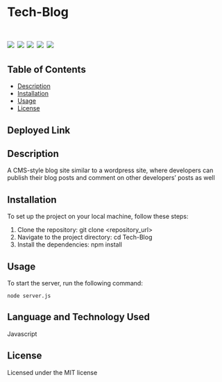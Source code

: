 # Tech-Blog

# ![](https://img.shields.io/badge/SeQuelize-ExpressJs-blue) ![](https://img.shields.io/badge/license-MIT-brightgreen) ![](https://img.shields.io/badge/mysql-ORM-orange) ![](https://img.shields.io/badge/node.js-Routes-red) ![](https://img.shields.io/badge/MVC-Handlebars-red)




## Table of Contents

- [Description](#description)
- [Installation](#installation)
- [Usage](#usage)
- [License](#license)

## Deployed Link



## Description
A CMS-style blog site similar to a wordpress site, where developers can publish their blog posts and comment on other developers’ posts as well

## Installation
To set up the project on your local machine, follow these steps:

1. Clone the repository: git clone <repository_url>
2. Navigate to the project directory: cd Tech-Blog
3. Install the dependencies: npm install

## Usage
To start the server, run the following command:

`node server.js`


## Language and Technology Used

Javascript

## License

Licensed under the MIT license
